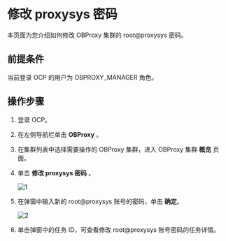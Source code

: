 # 修改 proxysys 密码

本页面为您介绍如何修改 OBProxy 集群的 root@proxysys 密码。

## 前提条件

当前登录 OCP 的用户为 OBPROXY_MANAGER 角色。

## 操作步骤

1. 登录 OCP。

2. 在左侧导航栏单击 **OBProxy** 。

3. 在集群列表中选择需要操作的 OBProxy 集群，进入 OBProxy 集群 **概览** 页面。

4. 单击 **修改 proxysys 密码** 。

   ![1](https://obbusiness-private.oss-cn-shanghai.aliyuncs.com/doc/img/ocp/422/%E4%BF%AE%E6%94%B9proxysys%E5%AF%86%E7%A0%81.png)

5. 在弹窗中输入新的 root@proxysys 账号的密码，单击 **确定**。

    ![2](https://obbusiness-private.oss-cn-shanghai.aliyuncs.com/doc/img/ocp/420/%E7%A1%AE%E8%AE%A4proxysys%E5%AF%86%E7%A0%81.png)

6. 单击弹窗中的任务 ID，可查看修改 root@proxysys 账号密码的任务详情。
